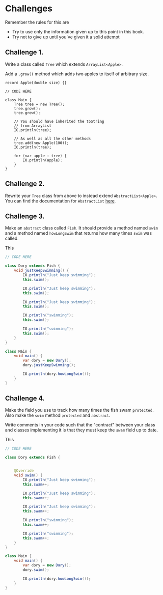 # Challenges

Remember the rules for this are

- Try to use only the information given up to this point in this book.
- Try not to give up until you've given it a solid attempt

## Challenge 1.

Write a class called `Tree` which extends `ArrayList<Apple>`.

Add a `.grow()` method which adds two apples to itself
of arbitrary size.

```java,editable
record Apple(double size) {}

// CODE HERE

class Main {
    Tree tree = new Tree();
    tree.grow();
    tree.grow();

    // You should have inherited the toString
    // from ArrayList
    IO.println(tree);

    // As well as all the other methods
    tree.add(new Apple(100));
    IO.println(tree);

    for (var apple : tree) {
        IO.println(apple);
    }
}
```

## Challenge 2.

Rewrite your `Tree` class from above to instead extend `AbstractList<Apple>`.
You can find the documentation for `AbstractList` [here](https://docs.oracle.com/javase/8/docs/api/java/util/AbstractList.html).

## Challenge 3.

Make an `abstract` class called `Fish`. It should provide a method named
`swim` and a method named `howLongSwim` that returns how many times `swim`
was called.

This 
```java
// CODE HERE

class Dory extends Fish {
    void justKeepSwimming() {
        IO.println("Just keep swimming");
        this.swim();

        IO.println("Just keep swimming");
        this.swim();

        IO.println("Just keep swimming");
        this.swim();

        IO.println("swimming");
        this.swim();

        IO.println("swimming");
        this.swim();
    }
}

class Main {
    void main() {
        var dory = new Dory();
        dory.justKeepSwimming();

        IO.println(dory.howLongSwim());
    }
}
```

## Challenge 4.

Make the field you use to track how many times 
the fish swam `protected`. Also make the `swim`
method `protected` and `abstract`.

Write comments in your code such that the "contract"
between your class and classes implementing it
is that they must keep the `swam` field up to date.

This 
```java
// CODE HERE

class Dory extends Fish {


    @Override
    void swim() {
        IO.println("Just keep swimming");
        this.swam++;

        IO.println("Just keep swimming");
        this.swam++;

        IO.println("Just keep swimming");
        this.swam++;

        IO.println("swimming");
        this.swam++;

        IO.println("swimming");
        this.swam++;
    }
}

class Main {
    void main() {
        var dory = new Dory();
        dory.swim();

        IO.println(dory.howLongSwim());
    }
}
```

